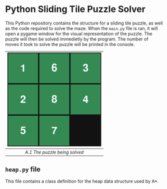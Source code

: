 # Python Sliding Tile Puzzle Solver

This Python repository contains the structure for a sliding tile puzzle, as well as the code required to solve the maze.
When the `main.py` file is ran, it will open a pygame window for the visual representation of the puzzle. The puzzle will then be solved immedietly by the program.
The number of moves it took to solve the puzzle will be printed in the console.

| ![alt text](res/puzzle_gif.gif) |
|:--:|
| *A.1 The puzzle being solved* |

## `heap.py` file
This file contains a class definition for the heap data structure used by A*.

